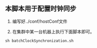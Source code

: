 ## 本脚本用于配置时钟同步

1. 编写好../conf/hostConf文件

2. 在集群中某一台机器上执行下面脚本即可。
```shell
sh batchClockSynchronization.sh
```